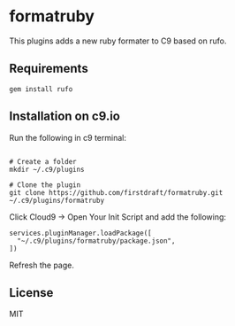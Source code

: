 formatruby
===================

This plugins adds a new ruby formater to C9 based on rufo.

Requirements
------------

```
gem install rufo
```


Installation on c9.io
---------------------

Run the following in c9 terminal:

```

# Create a folder
mkdir ~/.c9/plugins

# Clone the plugin
git clone https://github.com/firstdraft/formatruby.git ~/.c9/plugins/formatruby
```

Click Cloud9 -> Open Your Init Script and add the following:

```
services.pluginManager.loadPackage([
  "~/.c9/plugins/formatruby/package.json",
])
```

Refresh the page.

License
-------

MIT

